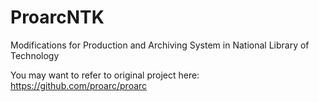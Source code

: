 # ProarcNTK
Modifications for Production and Archiving System in National Library of Technology

You may want to refer to original project here: https://github.com/proarc/proarc
